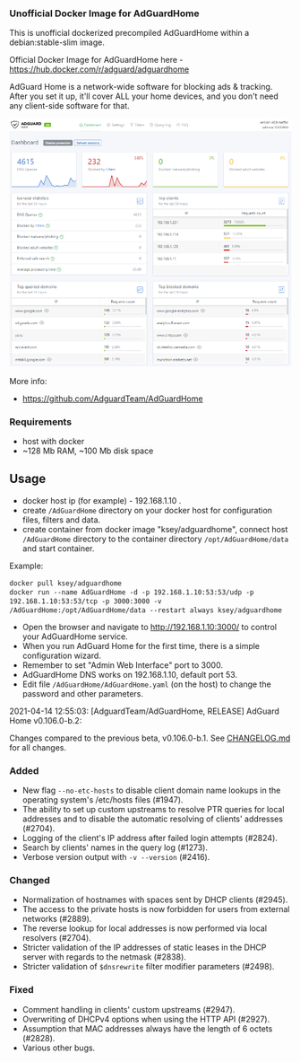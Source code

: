 ### Unofficial Docker Image for AdGuardHome
This is unofficial dockerized precompiled AdGuardHome within a debian:stable-slim image.

Official Docker Image for AdGuardHome here - https://hub.docker.com/r/adguard/adguardhome

AdGuard Home is a network-wide software for blocking ads & tracking. After you set it up, it'll cover ALL your home devices, and you don't need any client-side software for that.

![AdGuardHome](https://raw.githubusercontent.com/MrKsey/AdGuardHome/master/adh.PNG)

More info:
- https://github.com/AdguardTeam/AdGuardHome

### Requirements

* host with docker
* ~128 Mb RAM, ~100 Mb disk space 

## Usage

* docker host ip (for example) - 192.168.1.10 .
* create ```/AdGuardHome``` directory on your docker host for configuration files, filters and data.
* create container from docker image "ksey/adguardhome", connect host ```/AdGuardHome``` directory to the container directory ```/opt/AdGuardHome/data``` and start container.

Example:
```
docker pull ksey/adguardhome
docker run --name AdGuardHome -d -p 192.168.1.10:53:53/udp -p 192.168.1.10:53:53/tcp -p 3000:3000 -v /AdGuardHome:/opt/AdGuardHome/data --restart always ksey/adguardhome
```

* Open the browser and navigate to http://192.168.1.10:3000/ to control your AdGuardHome service.
* When you run AdGuard Home for the first time, there is a simple configuration wizard.
* Remember to set "Admin Web Interface" port to 3000.
* AdGuardHome DNS works on 192.168.1.10, default port 53.
* Edit file ```/AdGuardHome/AdGuardHome.yaml``` (on the host) to change the password and other parameters.

















































































2021-04-14 12:55:03: [AdguardTeam/AdGuardHome, RELEASE] AdGuard Home v0.106.0-b.2:

Changes compared to the previous beta, v0.106.0-b.1.  See [CHANGELOG.md] for all changes.

### Added

- New flag `--no-etc-hosts` to disable client domain name lookups in the operating system's /etc/hosts files (#1947).
- The ability to set up custom upstreams to resolve PTR queries for local addresses and to disable the automatic resolving of clients' addresses (#2704).
- Logging of the client's IP address after failed login attempts (#2824).
- Search by clients' names in the query log (#1273).
- Verbose version output with `-v --version` (#2416).

### Changed

- Normalization of hostnames with spaces sent by DHCP clients (#2945).
- The access to the private hosts is now forbidden for users from external networks (#2889).
- The reverse lookup for local addresses is now performed via local resolvers (#2704).
- Stricter validation of the IP addresses of static leases in the DHCP server with regards to the netmask (#2838).
- Stricter validation of `$dnsrewrite` filter modifier parameters (#2498).

### Fixed

- Comment handling in clients' custom upstreams (#2947).
- Overwriting of DHCPv4 options when using the HTTP API (#2927).
- Assumption that MAC addresses always have the length of 6 octets (#2828).
- Various other bugs.

[CHANGELOG.md]: https://github.com/AdguardTeam/AdGuardHome/tree/v0.106.0-b.2/CHANGELOG.md
